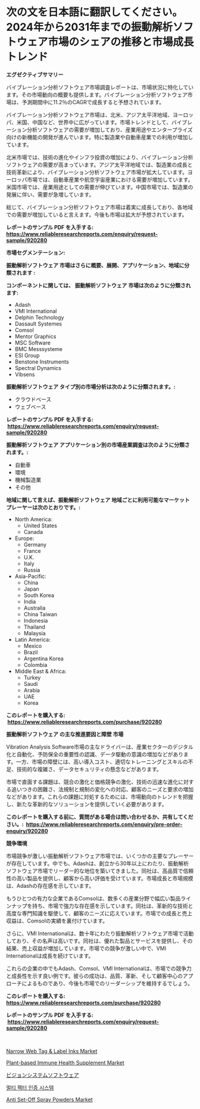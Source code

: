 <p><h1>次の文を日本語に翻訳してください。2024年から2031年までの振動解析ソフトウェア市場のシェアの推移と市場成長トレンド</h1></p><p><strong>エグゼクティブサマリー</strong></p>
<p><p>バイブレーション分析ソフトウェア市場調査レポートは、市場状況に特化しています。その市場動向の概要も提供します。バイブレーション分析ソフトウェア市場は、予測期間中に11.2％のCAGRで成長すると予想されています。</p><p>バイブレーション分析ソフトウェア市場は、北米、アジア太平洋地域、ヨーロッパ、米国、中国など、世界中に広がっています。市場トレンドとして、バイブレーション分析ソフトウェアの需要が増加しており、産業用途やエンタープライズ向けの新機能の開発が進んでいます。特に製造業や自動車産業での利用が増加しています。</p><p>北米市場では、技術の進化やインフラ投資の増加により、バイブレーション分析ソフトウェアの需要が高まっています。アジア太平洋地域では、製造業の成長と技術革新により、バイブレーション分析ソフトウェア市場が拡大しています。ヨーロッパ市場では、自動車産業や航空宇宙産業における需要が増加しています。米国市場では、産業用途としての需要が伸びています。中国市場では、製造業の発展に伴い、需要が急増しています。</p><p>総じて、バイブレーション分析ソフトウェア市場は着実に成長しており、各地域での需要が増加していると言えます。今後も市場は拡大が予想されています。</p></p>
<p><strong>レポートのサンプル PDF を入手する: <a href="https://www.reliableresearchreports.com/enquiry/request-sample/920280">https://www.reliableresearchreports.com/enquiry/request-sample/920280</a></strong></p>
<p><strong>市場セグメンテーション:</strong></p>
<p><strong> 振動解析ソフトウェア 市場はさらに概要、展開、アプリケーション、地域に分類されます :</strong></p>
<p><strong>コンポーネントに関しては、 振動解析ソフトウェア 市場は次のように分類されます: &nbsp;</strong></p>
<p><ul><li>Adash</li><li>VMI International</li><li>Delphin Technology</li><li>Dassault Systemes</li><li>Comsol</li><li>Mentor Graphics</li><li>MSC Software</li><li>BMC Messsysteme</li><li>ESI Group</li><li>Benstone Instruments</li><li>Spectral Dynamics</li><li>Vibsens</li></ul></p>
<p><strong> 振動解析ソフトウェア タイプ別の市場分析は次のように分類されます。:</strong></p>
<p><ul><li>クラウドベース</li><li>ウェブベース</li></ul></p>
<p><strong>レポートのサンプル PDF を入手する: &nbsp;<a href="https://www.reliableresearchreports.com/enquiry/request-sample/920280">https://www.reliableresearchreports.com/enquiry/request-sample/920280</a></strong></p>
<p><strong> 振動解析ソフトウェア アプリケーション別の市場産業調査は次のように分類されます。:</strong></p>
<p><ul><li>自動車</li><li>環境</li><li>機械製造業</li><li>その他</li></ul></p>
<p><strong>地域に関して言えば、振動解析ソフトウェア 地域ごとに利用可能なマーケットプレーヤーは次のとおりです。:</strong></p>
<p><ul>
    <li>
        North America:
        <ul>
            <li>United States</li>
            <li>Canada</li>
        </ul>
    </li>
    <li>
        Europe:
        <ul>
            <li>Germany</li>
            <li>France</li>
            <li>U.K.</li>
            <li>Italy</li>
            <li>Russia</li>
        </ul>
    </li>
    <li>
        Asia-Pacific:
        <ul>
            <li>China</li>
            <li>Japan</li>
            <li>South Korea</li>
            <li>India</li>
            <li>Australia</li>
            <li>China Taiwan</li>
            <li>Indonesia</li>
            <li>Thailand</li>
            <li>Malaysia</li>
        </ul>
    </li>
    <li>
        Latin America:
        <ul>
            <li>Mexico</li>
            <li>Brazil</li>
            <li>Argentina Korea</li>
            <li>Colombia</li>
        </ul>
    </li>
    <li>
        Middle East & Africa:
        <ul>
            <li>Turkey</li>
            <li>Saudi</li>
            <li>Arabia</li>
            <li>UAE</li>
            <li>Korea</li>
        </ul>
    </li>
    </ul></p>
<p><strong>このレポートを購入する: &nbsp;<a href="https://www.reliableresearchreports.com/purchase/920280">https://www.reliableresearchreports.com/purchase/920280</a></strong></p>
<p><strong>振動解析ソフトウェア の主な推進要因と障壁 市場</strong></p>
<p><p>Vibration Analysis Software市場の主なドライバーは、産業セクターのデジタル化と自動化、予防保全の重要性の認識、データ駆動の意識の増加などがあります。一方、市場の障壁には、高い導入コスト、適切なトレーニングとスキルの不足、技術的な複雑さ、データセキュリティの懸念などがあります。</p><p>市場で直面する課題は、競合の激化と価格競争の激化、技術の迅速な進化に対する追いつきの困難さ、法規制と規制の変化への対応、顧客のニーズと要求の増加などがあります。これらの課題に対処するためには、市場動向のトレンドを把握し、新たな革新的なソリューションを提供していく必要があります。</p></p>
<p><strong>このレポートを購入する前に、質問がある場合は問い合わせるか、共有してください。:&nbsp; <a href="https://www.reliableresearchreports.com/enquiry/pre-order-enquiry/920280">https://www.reliableresearchreports.com/enquiry/pre-order-enquiry/920280</a></strong></p>
<p><strong>競争環境</strong></p>
<p><p>市場競争が激しい振動解析ソフトウェア市場では、いくつかの主要なプレーヤーが存在しています。中でも、Adashは、創立から30年以上にわたり、振動解析ソフトウェア市場でリーダー的な地位を築いてきました。同社は、高品質で信頼性の高い製品を提供し、顧客から高い評価を受けています。市場成長と市場規模は、Adashの存在感を示しています。</p><p>もうひとつの有力な企業であるComsolは、数多くの産業分野で幅広い製品ラインナップを持ち、市場で強力な存在感を示しています。同社は、革新的な技術と高度な専門知識を駆使して、顧客のニーズに応えています。市場での成長と売上収益は、Comsolの実績を裏付けています。</p><p>さらに、VMI Internationalは、数十年にわたり振動解析ソフトウェア市場で活動しており、その名声は高いです。同社は、優れた製品とサービスを提供し、その結果、売上収益が増加しています。市場での競争が激しい中で、VMI Internationalは成長を続けています。</p><p>これらの企業の中でもAdash、Comsol、VMI Internationalは、市場での競争力と成長性を示す良い例です。彼らの成功は、品質、革新、そして顧客中心のアプローチによるものであり、今後も市場でのリーダーシップを維持するでしょう。</p></p>
<p><strong>このレポートを購入する: &nbsp; <a href="https://www.reliableresearchreports.com/purchase/920280">https://www.reliableresearchreports.com/purchase/920280</a></strong></p>
<p><strong>レポートのサンプル PDF を入手する: &nbsp;<a href="https://www.reliableresearchreports.com/enquiry/request-sample/920280">https://www.reliableresearchreports.com/enquiry/request-sample/920280</a></strong><strong></strong></p>
<p>&nbsp;</p>
<p><p><a href="https://github.com/kosella/Market-Research-Report-List-2/blob/main/narrow-web-tag-label-inks-market.md">Narrow Web Tag & Label Inks Market</a></p><p><a href="https://issuu.com/reportprime-2/docs/plant-based-immune-health-supplement-market-size-2">Plant-based Immune Health Supplement Market</a></p><p><a href="https://github.com/oqoeusbvpadwjs08/Market-Research-Report-List-1/blob/main/1790041183067.md">ビジョンシステムソフトウェア</a></p><p><a href="https://github.com/vs2869dizt0/Market-Research-Report-List-1/blob/main/4627825183079.md">멀티 팩터 인증 시스템</a></p><p><a href="https://github.com/kufem1/Market-Research-Report-List-1/blob/main/anti-set-off-spray-powders-market.md">Anti Set-Off Spray Powders Market</a></p></p>